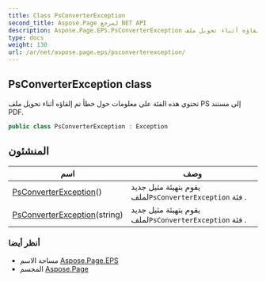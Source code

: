 ```yaml
---
title: Class PsConverterException
second_title: Aspose.Page لمرجع NET API
description: Aspose.Page.EPS.PsConverterException فصل. تحتوي هذه الفئة على معلومات حول خطأ تم إلقاؤه أثناء تحويل ملف PS إلى مستند PDF.
type: docs
weight: 130
url: /ar/net/aspose.page.eps/psconverterexception/
---
```

## PsConverterException class

تحتوي هذه الفئة على معلومات حول خطأ تم إلقاؤه أثناء تحويل ملف PS إلى مستند PDF.

```csharp
public class PsConverterException : Exception
```

## المنشئون

| اسم | وصف |
| --- | --- |
| [PsConverterException](psconverterexception/#constructor)() | يقوم بتهيئة مثيل جديد لملف`PsConverterException` فئة . |
| [PsConverterException](psconverterexception/#constructor_1)(string) | يقوم بتهيئة مثيل جديد لملف`PsConverterException` فئة . |

### أنظر أيضا

* مساحة الاسم [Aspose.Page.EPS](../../aspose.page.eps/)
* المجسم [Aspose.Page](../../)


